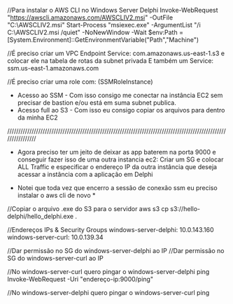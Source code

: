 //Para instalar o AWS CLI no Windows Server Delphi
Invoke-WebRequest "https://awscli.amazonaws.com/AWSCLIV2.msi" -OutFile "C:\AWSCLIV2.msi"
Start-Process "msiexec.exe" -ArgumentList "/i C:\AWSCLIV2.msi /quiet" -NoNewWindow -Wait
$env:Path = [System.Environment]::GetEnvironmentVariable("Path","Machine")


//É preciso criar um VPC Endpoint 
Service: com.amazonaws.us-east-1.s3
e colocar ele na tabela de rotas da subnet privada
E também um Service: ssm.us-east-1.amazonaws.com

//É preciso criar uma role com: (SSMRoleInstance)
- Acesso ao SSM - Com isso consigo me conectar na instância EC2 sem precisar de bastion e/ou está em suma subnet publica.
- Acesso full ao S3 - Com isso eu consigo copiar os arquivos para dentro da minha EC2

////////////////////////////////////////////////////////////////////////////////////////////////////////////////
- Agora preciso ter um jeito de deixar as app baterem na porta 9000 e conseguir fazer isso de uma outra instancia ec2: Criar um SG e colocar ALL Traffic e especificar o endereço IP da outra instância que deseja acessar a instância com a aplicação em Delphi

* Notei que toda vez que encerro a sessão de conexão ssm eu preciso instalar o aws cli de novo *

//Copiar o arquivo .exe do S3 para o servidor
aws s3 cp s3://hello-delphi/hello_delphi.exe .

//Endereços IPs & Security Groups
windows-server-delphi: 10.0.143.160
windows-server-curl: 10.0.139.34

//Dar permissão no SG do windows-server-delphi ao IP 
//Dar permissão no SG do windows-server-curl ao IP 

//No windows-server-curl quero pingar o windows-server-delphi
ping 
Invoke-WebRequest -Uri "endereço-ip:9000/ping"

//No windows-server-delphi quero pingar o windows-server-curl
ping 